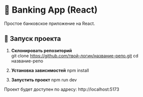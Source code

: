 # 🏦 Banking App (React)

Простое банковское приложение на React.

## 🚀 Запуск проекта

1. **Склонировать репозиторий**  
   git clone https://github.com/твой-логин/название-репо.git
   cd название-репо

2. **Установка зависимостей**
   npm install

3. **Запустить проект**
   npm run dev

Проект будет доступен по адресу: http://localhost:5173
